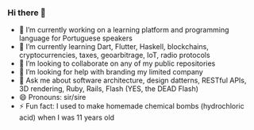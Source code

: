 ### Hi there 👋

- 🔭 I’m currently working on a learning platform and programming language for Portuguese speakers
- 🌱 I’m currently learning Dart, Flutter, Haskell, blockchains, cryptocurrencies, taxes, geoarbitrage, IoT, radio protocols
- 👯 I’m looking to collaborate on any of my public repositories
- 🤔 I’m looking for help with branding my limited company
- 💬 Ask me about software architecture, design datterns, RESTful APIs, 3D rendering, Ruby, Rails, Flash (YES, the DEAD Flash)
- 😄 Pronouns: sir/sire
- ⚡ Fun fact: I used to make homemade chemical bombs (hydrochloric acid) when I was 11 years old
